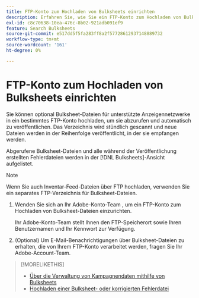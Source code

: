 ```yaml
---
title: FTP-Konto zum Hochladen von Bulksheets einrichten
description: Erfahren Sie, wie Sie ein FTP-Konto zum Hochladen von Bulksheet-Dateien anfordern.
exl-id: c8c70638-10ea-476c-8b02-921adb091ef9
feature: Search Bulksheets
source-git-commit: e517dd5f5fa283ff8a2f57728612937148889732
workflow-type: tm+mt
source-wordcount: '161'
ht-degree: 0%

---
```


# FTP-Konto zum Hochladen von Bulksheets einrichten

Sie können optional Bulksheet-Dateien für unterstützte Anzeigennetzwerke in ein bestimmtes FTP-Konto hochladen, um sie abzurufen und automatisch zu veröffentlichen. Das Verzeichnis wird stündlich gescannt und neue Dateien werden in der Reihenfolge veröffentlicht, in der sie empfangen werden.

Abgerufene Bulksheet-Dateien und alle während der Veröffentlichung erstellten Fehlerdateien werden in der [!DNL Bulksheets]-Ansicht aufgelistet.

>[!NOTE]
>
>Wenn Sie auch Inventar-Feed-Dateien über FTP hochladen, verwenden Sie ein separates FTP-Verzeichnis für Bulksheet-Dateien.

1. Wenden Sie sich an Ihr Adobe-Konto-Team , um ein FTP-Konto zum Hochladen von Bulksheet-Dateien einzurichten.

   Ihr Adobe-Konto-Team stellt Ihnen den FTP-Speicherort sowie Ihren Benutzernamen und Ihr Kennwort zur Verfügung.

1. (Optional) Um E-Mail-Benachrichtigungen über Bulksheet-Dateien zu erhalten, die von Ihrem FTP-Konto verarbeitet werden, fragen Sie Ihr Adobe-Account-Team.

>[!MORELIKETHIS]
>
>* [Über die Verwaltung von Kampagnendaten mithilfe von Bulksheets](bulksheet-about.md)
>* [Hochladen einer Bulksheet- oder korrigierten Fehlerdatei](bulksheet-upload.md)
